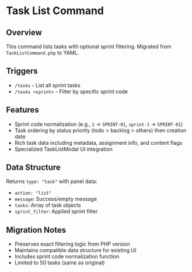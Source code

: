 # Task List Command

## Overview
This command lists tasks with optional sprint filtering. Migrated from `TaskListCommand.php` to YAML.

## Triggers
- `/tasks` - List all sprint tasks
- `/tasks <sprint>` - Filter by specific sprint code

## Features
- Sprint code normalization (e.g., `1` → `SPRINT-01`, `sprint-1` → `SPRINT-01`)
- Task ordering by status priority (todo > backlog > others) then creation date
- Rich task data including metadata, assignment info, and content flags
- Specialized TaskListModal UI integration

## Data Structure
Returns `type: "task"` with panel data:
- `action: "list"`
- `message`: Success/empty message
- `tasks`: Array of task objects
- `sprint_filter`: Applied sprint filter

## Migration Notes
- Preserves exact filtering logic from PHP version
- Maintains compatible data structure for existing UI
- Includes sprint code normalization function
- Limited to 50 tasks (same as original)